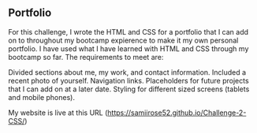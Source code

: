 

## Portfolio

For this challenge, I wrote the HTML and CSS for a portfolio that I can add on to throughout my bootcamp expierence to make it my own personal portfolio. I have used what I have learned with HTML and CSS through my bootcamp so far. The requirements to meet are:

Divided sections about me, my work, and contact information. 
Included a recent photo of yourself.
Navigation links.
Placeholders for future projects that I can add on at a later date.
Styling for different sized screens (tablets and mobile phones).

My website is live at this URL (https://samiirose52.github.io/Challenge-2-CSS/)
